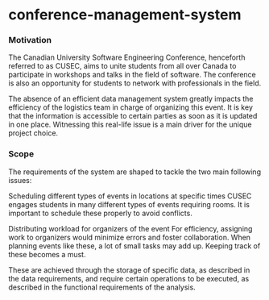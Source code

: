 # conference-management-system

### Motivation

The Canadian University Software Engineering Conference, henceforth referred to as CUSEC, aims to unite students from all over Canada to participate in workshops and talks in the field of software. The conference is also an opportunity for students to network with professionals in the field.

The absence of an efficient data management system greatly impacts the efficiency of the logistics team in charge of organizing this event. It is key that the information is accessible to certain parties as soon as it is updated in one place. Witnessing this real-life issue is a main driver for the unique project choice.

### Scope

The requirements of the system are shaped to tackle the two main following issues:

Scheduling different types of events in locations at specific times
CUSEC engages students in many different types of events requiring rooms.
It is important to schedule these properly to avoid conflicts.

Distributing workload for organizers of the event
For efficiency, assigning work to organizers would minimize errors and foster collaboration. When planning events like these, a lot of small tasks may add up. Keeping track of these becomes a must.

These are achieved through the storage of specific data, as described in the data requirements, and require certain operations to be executed, as described in the functional requirements of the analysis.
